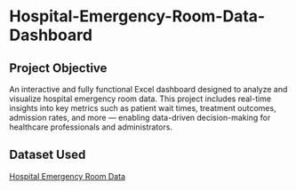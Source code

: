 # Hospital-Emergency-Room-Data-Dashboard
## Project Objective
An interactive and fully functional Excel dashboard designed to analyze and visualize hospital emergency room data. This project includes real-time insights into key metrics such as patient wait times, treatment outcomes, admission rates, and more — enabling data-driven decision-making for healthcare professionals and administrators.

## Dataset Used
<a href="https://github.com/rkranjeetkushwaha/Hospital-Emergency-Room-Data-Dashboard/blob/main/Hospital%20Emergency%20Room%20Data.csv">Hospital Emergency Room Data</a>

